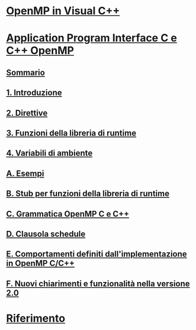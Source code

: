 # [OpenMP in Visual C++](openmp-in-visual-cpp.md)
# [Application Program Interface C e C++ OpenMP](openmp-c-and-cpp-application-program-interface.md)
## [Sommario](contents.md)
## [1. Introduzione](1-introduction.md)
## [2. Direttive](2-directives.md)
## [3. Funzioni della libreria di runtime](3-run-time-library-functions.md)
## [4. Variabili di ambiente](4-environment-variables.md)
## [A. Esempi](a-examples.md)
## [B. Stub per funzioni della libreria di runtime](b-stubs-for-run-time-library-functions.md)
## [C. Grammatica OpenMP C e C++](c-openmp-c-and-cpp-grammar.md)
## [D. Clausola schedule](d-using-the-schedule-clause.md)
## [E. Comportamenti definiti dall'implementazione in OpenMP C/C++](e-implementation-defined-behaviors-in-openmp-c-cpp.md)
## [F. Nuovi chiarimenti e funzionalità nella versione 2.0](f-new-features-and-clarifications-in-version-2-0.md)
# [Riferimento](reference/toc.md)